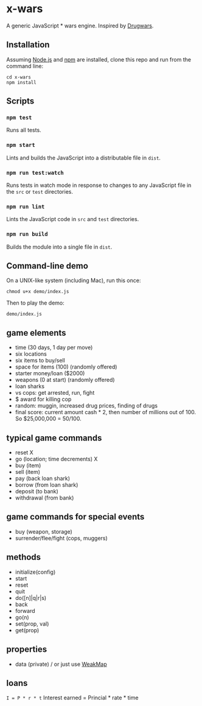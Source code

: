 # x-wars
A generic JavaScript * wars engine. Inspired by [Drugwars](https://en.wikipedia.org/wiki/Drugwars).

## Installation
Assuming [Node.js](https://nodejs.org/) and [npm](https://www.npmjs.com) are installed, clone this repo and run from the command line:
```
cd x-wars
npm install
```

## Scripts

### `npm test`
Runs all tests.

### `npm start`
Lints and builds the JavaScript into a distributable file in `dist`.

### `npm run test:watch`
Runs tests in watch mode in response to changes to any JavaScript file in the `src` or `test` directories.

### `npm run lint`
Lints the JavaScript code in `src` and `test` directories.

### `npm run build`
Builds the module into a single file in `dist`.

## Command-line demo
On a UNIX-like system (including Mac), run this once:
```
chmod u+x demo/index.js
```
Then to play the demo:
```
demo/index.js
```

## game elements
- time (30 days, 1 day per move)
- six locations
- six items to buy/sell
- space for items (100) (randomly offered)
- starter money/loan ($2000)
- weapons (0 at start) (randomly offered)
- loan sharks
- vs cops: get arrested, run, fight
- $ award for killing cop
- random: muggin, increased drug prices, finding of drugs
- final score: current amount cash * 2, then number of millions out of 100. So $25,000,000 = 50/100.

## typical game commands
- reset X
- go (location; time decrements) X
- buy (item)
- sell (item)
- pay (back loan shark)
- borrow (from loan shark)
- deposit (to bank)
- withdrawal (from bank)

## game commands for special events
- buy (weapon, storage)
- surrender/flee/fight (cops, muggers)

## methods
- initialize(config)
- start
- reset
- quit
- do([n]|q|r|s)
- back
- forward
- go(n)
- set(prop, val)
- get(prop)

## properties
- data (private) / or just use [WeakMap](http://2ality.com/2016/01/private-data-classes.html)

## loans
```I = P * r * t```
Interest earned = Princial * rate * time
